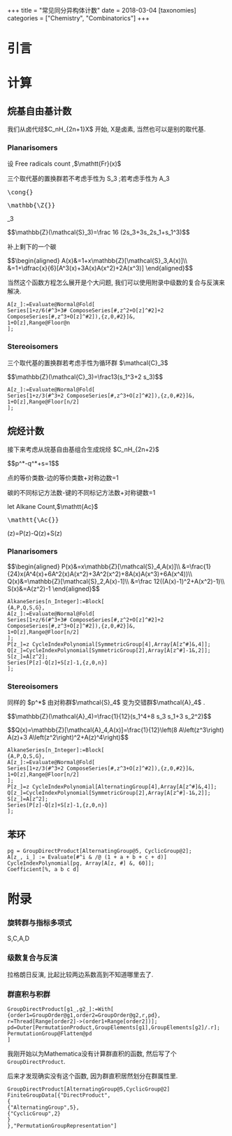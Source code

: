 +++
title = "常见同分异构体计数"
date = 2018-03-04
[taxonomies]
categories = ["Chemistry", "Combinatorics"]
+++

<h1>引言</h1><h1>计算</h1><h2>烷基自由基计数</h2><p>我们从卤代烃<span class="math">$C_nH_{2n+1}X$</span> 开始, X是卤素, 当然也可以是别的取代基.</p><h3>Planarisomers</h3><p>设 Free radicals count ,<span class="math">$\mathtt{Fr}(x)$</span> </p><p>三个取代基的置换群若不考虑手性为 S_3 ;若考虑手性为 A_3 <pre>\cong{}</pre> <pre>\mathbb{\Z{}}</pre>_3</p><p class="math">$$\mathbb{Z}(\mathcal{S}_3)=\frac 16 (2s_3+3s_2s_1+s_1^3)$$</p> <p>补上剩下的一个碳</p><p class="math">$$\begin{aligned}
A(x)&=1+x\mathbb{Z}[\mathcal{S}_3,A(x)]\\
&=1+\dfrac{x}{6}[A^3(x)+3A(x)A(x^2)+2A(x^3)]
\end{aligned}$$</p> <p>当然这个函数方程怎么展开是个大问题, 我们可以使用附录中级数的复合与反演来解决.</p>

```mma
A[z_]:=Evaluate@Normal@Fold[
Series[1+z/6(#^3+3# ComposeSeries[#,z^2+O[z]^#2]+2 ComposeSeries[#,z^3+O[z]^#2]),{z,0,#2}]&,
1+O[z],Range@Floor@n
];```

<h3>Stereoisomers</h3><p>三个取代基的置换群若考虑手性为循环群 <span class="math">$\mathcal{C}_3$</span> </p><p class="math">$$\mathbb{Z}(\mathcal{C}_3)=\frac13(s_1^3+2 s_3)$$</p>

```mma
A[z_]:=Evaluate@Normal@Fold[
Series[1+z/3(#^3+2 ComposeSeries[#,z^3+O[z]^#2]),{z,0,#2}]&,
1+O[z],Range@Floor[n/2]
];```

<h2>烷烃计数</h2><p>接下来考虑从烷基自由基组合生成烷烃 <span class="math">$C_nH_{2n+2}$</span> </p><p class="math">$$p^*-q^*+s=1$$</p> <p>点的等价类数-边的等价类数+对称边数=1</p><p>碳的不同标记方法数-键的不同标记方法数+对称键数=1</p><p>let Alkane Count,<span class="math">$\mathtt{Ac}$</span> </p><pre>\mathtt{\Ac{}}</pre><p>(z)=P(z)-Q(z)+S(z)</p><h3>Planarisomers</h3><p class="math">$$\begin{aligned}
P(x)&=x\mathbb{Z}[\mathcal{S}_4,A(x)]\\
&=\frac{1}{24}x(A^4(x)+6A^2(x)A(x^2)+3A^2(x^2)+8A(x)A(x^3)+6A(x^4))\\
Q(x)&=\mathbb{Z}[\mathcal{S}_2,A(x)-1]\\
&=\frac 12((A(x)-1)^2+A(x^2)-1)\\
S(x)&=A(z^2)-1
\end{aligned}$$</p>

```mma
AlkaneSeries[n_Integer]:=Block[
{A,P,Q,S,G},
A[z_]:=Evaluate@Normal@Fold[
Series[1+z/6(#^3+3# ComposeSeries[#,z^2+O[z]^#2]+2 ComposeSeries[#,z^3+O[z]^#2]),{z,0,#2}]&,
1+O[z],Range@Floor[n/2]
];
P[z_]=z CycleIndexPolynomial[SymmetricGroup[4],Array[A[z^#]&,4]];
Q[z_]=CycleIndexPolynomial[SymmetricGroup[2],Array[A[z^#]-1&,2]];
S[z_]=A[z^2];
Series[P[z]-Q[z]+S[z]-1,{z,0,n}]
];```

<h3>Stereoisomers</h3><p>同样的 <span class="math">$p^*$</span>  由对称群<span class="math">$\mathcal{S}_4$</span>  变为交错群<span class="math">$\mathcal{A}_4$</span> .</p><p class="math">$$\mathbb{Z}(\mathcal{A}_4)=\frac{1}{12}(s_1^4+8 s_3 s_1+3 s_2^2)$$</p> <p class="math">$$Q(x)=\mathbb{Z}[\mathcal{A}_4,A(x)]=\frac{1}{12}\left(8 A\left(z^3\right) A(z)+3 A\left(z^2\right)^2+A(z)^4\right)$$</p>

```mma
AlkaneSeries[n_Integer]:=Block[
{A,P,Q,S,G},
A[z_]:=Evaluate@Normal@Fold[
Series[1+z/3(#^3+2 ComposeSeries[#,z^3+O[z]^#2]),{z,0,#2}]&,
1+O[z],Range@Floor[n/2]
];
P[z_]=z CycleIndexPolynomial[AlternatingGroup[4],Array[A[z^#]&,4]];
Q[z_]=CycleIndexPolynomial[SymmetricGroup[2],Array[A[z^#]-1&,2]];
S[z_]=A[z^2];
Series[P[z]-Q[z]+S[z]-1,{z,0,n}]
];```

<h2>苯环</h2>

```
pg = GroupDirectProduct[AlternatingGroup@5, CyclicGroup@2];
A[z_, i_] := Evaluate[#^i & /@ (1 + a + b + c + d)]
CycleIndexPolynomial[pg, Array[A[z, #] &, 60]];
Coefficient[%, a b c d]```

<h1>附录</h1><h3>旋转群与指标多项式</h3><p>S,C,A,D</p><h3>级数复合与反演</h3><p>拉格朗日反演, 比起比较两边系数高到不知道哪里去了.</p><h3>群直积与积群</h3>

```mma
GroupDirectProduct[g1_,g2_]:=With[
{order1=GroupOrder@g1,order2=GroupOrder@g2,r,pd},
r=Thread[Range[order2]->(order1+Range[order2])];
pd=Outer[PermutationProduct,GroupElements[g1],GroupElements[g2]/.r];
PermutationGroup@Flatten@pd
]```

<p>我刚开始以为Mathematica没有计算群直积的函数, 然后写了个<code>GroupDirectProduct</code>.</p><p>后来才发现确实没有这个函数, 因为群直积居然划分在群属性里.</p>

```mma
GroupDirectProduct[AlternatingGroup@5,CyclicGroup@2]
FiniteGroupData[{"DirectProduct",
{
{"AlternatingGroup",5},
{"CyclicGroup",2}
}
},"PermutationGroupRepresentation"]```
